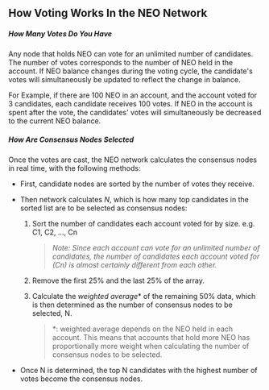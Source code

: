 ## How Voting Works In the NEO Network

##### How Many Votes Do You Have

Any node that holds NEO can vote for an unlimited number of candidates. The number of votes corresponds to the number of NEO held in the account. If NEO balance changes during the voting cycle, the candidate's votes will simultaneously be updated to reflect the change in balance.  

For Example, if there are 100 NEO in an account, and the account voted for 3 candidates, each candidate receives 100 votes. If NEO in the account is spent after the vote, the candidates' votes will simultaneously be decreased to the current NEO balance.

##### How Are Consensus Nodes Selected

Once the votes are cast, the NEO network calculates the consensus nodes in real time, with the following methods: 

- First, candidate nodes are sorted by the number of votes they receive. 

- Then network calculates *N*, which is how many top candidates in the sorted list are to be selected as consensus nodes: 

  1. Sort the number of candidates each account voted for by size. e.g. C1, C2, ..., Cn

     > *Note: Since each account can vote for an unlimited number of candidates, the number of candidates each account voted for (Cn) is almost certainly different from each other.*

  2. Remove the first 25% and the last 25% of the array. 

  3. Calculate the *weighted average*\* of the remaining 50% data, which is then determined as the number of consensus nodes to be selected, N. 

     > \*: weighted average depends on the NEO held in each account. This means that accounts that hold more NEO has proportionally more weight when calculating the number of consensus nodes to be selected. 

- Once N is determined, the top N candidates with the highest number of votes become the consensus nodes. 
